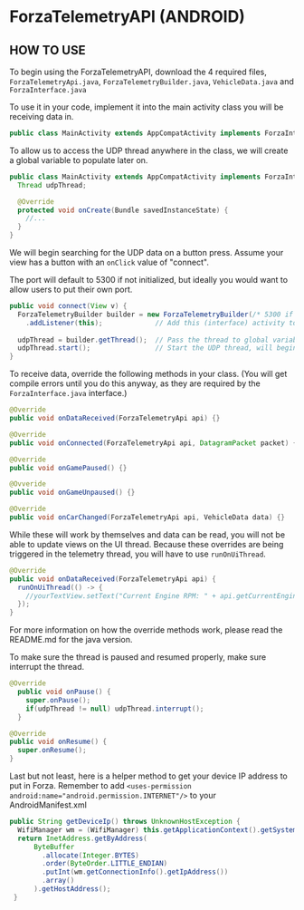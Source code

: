 # ForzaTelemetryAPI (ANDROID)

## HOW TO USE

To begin using the ForzaTelemetryAPI, download the 4 required files, ```ForzaTelemetryApi.java```, ```ForzaTelemetryBuilder.java```, ```VehicleData.java``` and ```ForzaInterface.java```

To use it in your code, implement it into the main activity class you will be receiving data in.

```java
public class MainActivity extends AppCompatActivity implements ForzaInterface
```

To allow us to access the UDP thread anywhere in the class, we will create a global variable to populate later on.

```java
public class MainActivity extends AppCompatActivity implements ForzaInterface {
  Thread udpThread;

  @Override
  protected void onCreate(Bundle savedInstanceState) {
    //...
  }
}
```

We will begin searching for the UDP data on a button press. Assume your view has a button with an ```onClick``` value of "connect".

The port will default to 5300 if not initialized, but ideally you would want to allow users to put their own port.
```java
public void connect(View v) {
  ForzaTelemetryBuilder builder = new ForzaTelemetryBuilder(/* 5300 if empty */) // Telemetry builder object
    .addListener(this);             // Add this (interface) activity to builder
    
  udpThread = builder.getThread();  // Pass the thread to global variable
  udpThread.start();                // Start the UDP thread, will begin searching for incoming packets of 323 bytes.
}
```

To receive data, override the following methods in your class. (You will get compile errors until you do this anyway, as they are required by the ```ForzaInterface.java``` interface.)

```java
@Override
public void onDataReceived(ForzaTelemetryApi api) {}

@Override
public void onConnected(ForzaTelemetryApi api, DatagramPacket packet) {}

@Override
public void onGamePaused() {}

@Ovveride
public void onGameUnpaused() {}

@Override
public void onCarChanged(ForzaTelemetryApi api, VehicleData data) {}
```

While these will work by themselves and data can be read, you will not be able to update views on the UI thread. Because these overrides are being triggered in the telemetry thread, you will have to use ```runOnUiThread```.

```java
@Override
public void onDataReceived(ForzaTelemetryApi api) {
  runOnUiThread(() -> {
    //yourTextView.setText("Current Engine RPM: " + api.getCurrentEngineRPM());
  });
}
```
For more information on how the override methods work, please read the README.md for the java version.


To make sure the thread is paused and resumed properly, make sure interrupt the thread.

```java
@Override
  public void onPause() {
    super.onPause();
    if(udpThread != null) udpThread.interrupt();
  }

@Override
public void onResume() {
  super.onResume();
}
```

Last but not least, here is a helper method to get your device IP address to put in Forza. 
Remember to add ```<uses-permission android:name="android.permission.INTERNET"/>``` to your AndroidManifest.xml

```java
public String getDeviceIp() throws UnknownHostException {
  WifiManager wm = (WifiManager) this.getApplicationContext().getSystemService(WIFI_SERVICE);
  return InetAddress.getByAddress(
      ByteBuffer
        .allocate(Integer.BYTES)
        .order(ByteOrder.LITTLE_ENDIAN)
        .putInt(wm.getConnectionInfo().getIpAddress())
        .array()
      ).getHostAddress();
 }
```
